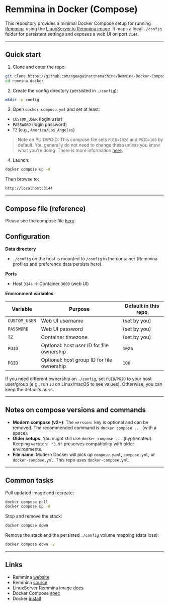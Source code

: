 # Remmina in Docker (Compose)

This repository provides a minimal Docker Compose setup for running [Remmina](https://remmina.org/) using the [LinuxServer.io Remmina image](https://docs.linuxserver.io/images/docker-remmina/). It maps a local `./config` folder for persistent settings and exposes a web UI on port `3144`.

---

## Quick start

1) Clone and enter the repo:
```bash
git clone https://github.com/ageagainstthemachine/Remmina-Docker-Compose.git
cd remmina-docker
````

2. Create the config directory (persisted in `./config`):

```bash
mkdir -p config
```

3. Open `docker-compose.yml` and set at least:

* `CUSTOM_USER` (login user)
* `PASSWORD` (login password)
* `TZ` (e.g., `America/Los_Angeles`)

> Note on PUID/PGID: This compose file sets `PUID=1026` and `PGID=100` by default. You generally do not need to change these unless you know what you're doing. There is more information [here](https://docs.linuxserver.io/images/docker-remmina/#user-group-identifiers).

4. Launch:

```bash
docker compose up -d
```

Then browse to:

```
http://localhost:3144
```

---

## Compose file (reference)

Please see the compose file [here](docker-compose.yml).

## Configuration

**Data directory**

* `./config` on the host is mounted to `/config` in the container (Remmina profiles and preference data persists here).

**Ports**

* Host `3144` → Container `3000` (web UI)

**Environment variables**

| Variable      | Purpose                                    | Default in this repo |
| ------------- | ------------------------------------------ | -------------------- |
| `CUSTOM_USER` | Web UI username                            | (set by you)         |
| `PASSWORD`    | Web UI password                            | (set by you)         |
| `TZ`          | Container timezone                         | (set by you)         |
| `PUID`        | Optional: host user ID for file ownership  | `1026`               |
| `PGID`        | Optional: host group ID for file ownership | `100`                |

If you need different ownership on `./config`, set `PUID`/`PGID` to your host user/group (e.g., run `id` on Linux/macOS to see values). Otherwise, you can keep the defaults as-is.

---

## Notes on compose versions and commands

* **Modern compose (v2+)**: The `version:` key is optional and can be removed. The recommended command is `docker compose ...` (with a space).
* **Older setups**: You might still use `docker-compose ...` (hyphenated). Keeping `version: "3.9"` preserves compatibility with older environments.
* **File name**: Modern Docker will pick up `compose.yaml`, `compose.yml`, or `docker-compose.yml`. This repo uses `docker-compose.yml`.

---

## Common tasks

Pull updated image and recreate:

```bash
docker compose pull
docker compose up -d
```

Stop and remove the stack:

```bash
docker compose down
```

Remove the stack and the persisted `./config` volume mapping (data loss):

```bash
docker compose down -v
```

---

## Links

* Remmina [website](https://remmina.org/)
* Remmina [source](https://gitlab.com/Remmina/Remmina)
* LinuxServer Remmina image [docs](https://docs.linuxserver.io/images/docker-remmina/)
* Docker Compose [spec](https://compose-spec.io/)
* Docker [install](https://docs.docker.com/get-docker/)
